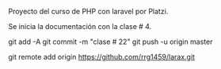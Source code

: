 Proyecto del curso de PHP con laravel por Platzi.

Se inicia la documentación con la clase # 4.

git add -A
git commit -m "clase # 22"
git push -u origin master





git remote add origin https://github.com/rrg1459/larax.git
